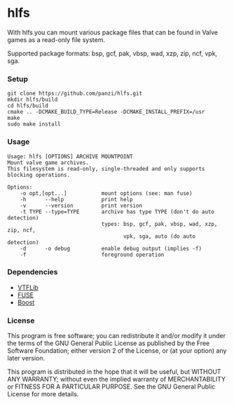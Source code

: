 hlfs
====

With hlfs you can mount various package files that can be found in Valve
games as a read-only file system.

Supported package formats: bsp, gcf, pak, vbsp, wad, xzp, zip, ncf, vpk, sga.

### Setup

	git clone https://github.com/panzi/hlfs.git
	mkdir hlfs/build
	cd hlfs/build
	cmake .. -DCMAKE_BUILD_TYPE=Release -DCMAKE_INSTALL_PREFIX=/usr
	make
	sudo make install

### Usage

	Usage: hlfs [OPTIONS] ARCHIVE MOUNTPOINT
	Mount valve game archives.
	This filesystem is read-only, single-threaded and only supports blocking operations.
	
	Options:
	    -o opt,[opt...]           mount options (see: man fuse)
	    -h      --help            print help
	    -v      --version         print version
	    -t TYPE --type=TYPE       archive has type TYPE (don't do auto detection)
	                              types: bsp, gcf, pak, vbsp, wad, xzp, zip, ncf,
	                                     vpk, sga, auto (do auto detection)
	    -d      -o debug          enable debug output (implies -f)
	    -f                        foreground operation

### Dependencies

 * [VTFLib](https://github.com/panzi/VTFLib)
 * [FUSE](http://fuse.sourceforge.net/)
 * [Boost](http://www.boost.org/)

### License

This program is free software; you can redistribute it and/or modify
it under the terms of the GNU General Public License as published by
the Free Software Foundation; either version 2 of the License, or
(at your option) any later version.

This program is distributed in the hope that it will be useful,
but WITHOUT ANY WARRANTY; without even the implied warranty of
MERCHANTABILITY or FITNESS FOR A PARTICULAR PURPOSE.  See the
GNU General Public License for more details.

